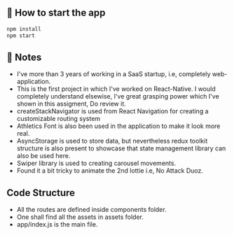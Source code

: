 
## 🚀 How to start the app

```sh
npm install
npm start
```

## 📝 Notes

- I've more than 3 years of working in a SaaS startup, i.e, completely web-application. 
- This is the first project in which I've worked on React-Native. I would completely understand elsewise, I've great grasping power which I've shown in this assigment, Do review it.
- createStackNavigator is used from React Navigation for creating a customizable routing system
- Athletics Font is also been used in the application to make it look more real.
- AsyncStorage is used to store data, but nevertheless redux toolkit structure is also present to showcase that state management library can also be used here.
- Swiper library is used to creating carousel movements.
- Found it a bit tricky to animate the 2nd lottie i.e, No Attack Duoz.

## Code Structure

- All the routes are defined inside components folder.
- One shall find all the assets in assets folder.
- app/index.js is the main file.

